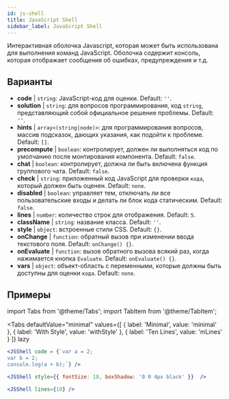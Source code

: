 ```yaml
---
id: js-shell
title: JavaScript Shell
sidebar_label: JavaScript Shell
---
```


Интерактивная оболочка Javascript, которая может быть использована для выполнения команд JavaScript. Оболочка содержит консоль, которая отображает сообщения об ошибках, предупреждения и т.д.

## Варианты

* __code__ | `string`: JavaScript-код для оценки. Default: `''`.
* __solution__ | `string`: для вопросов программирования, код `string`, представляющий собой официальное решение проблемы. Default: `''`.
* __hints__ | `array<(string|node)>`: для программирования вопросов, массив подсказок, дающих указания, как подойти к проблеме. Default: `[]`.
* __precompute__ | `boolean`: контролирует, должен ли выполняться код по умолчанию после монтирования компонента. Default: `false`.
* __chat__ | `boolean`: контролирует, должна ли быть включена функция группового чата. Default: `false`.
* __check__ | `string`: приложенный код JavaScript для проверки `кода`, который должен быть оценен. Default: `none`.
* __disabled__ | `boolean`: управляет тем, отключать ли все пользовательские входы и делать ли блок кода статическим. Default: `false`.
* __lines__ | `number`: количество строк для отображения. Default: `5`.
* __className__ | `string`: название класса. Default: `''`.
* __style__ | `object`: встроенные стили CSS. Default: `{}`.
* __onChange__ | `function`: обратный вызов при изменении ввода текстового поля. Default: `onChange() {}`.
* __onEvaluate__ | `function`: вызов обратного вызова всякий раз, когда нажимается кнопка `Evaluate`. Default: `onEvaluate() {}`.
* __vars__ | `object`: объект-область с переменными, которые должны быть доступны для оценки `кода`. Default: `none`.


## Примеры

import Tabs from '@theme/Tabs';
import TabItem from '@theme/TabItem';

<Tabs
    defaultValue="minimal"
    values={[
        { label: 'Minimal', value: 'minimal' },
        { label: 'With Style', value: 'withStyle' },
        { label: 'Ten Lines', value: 'mLines' }
    ]}
    lazy
>

<TabItem value="minimal">

```jsx live
<JSShell code = {`var a = 2; 
var b = 2;
console.log(a + b);`} />
```

</TabItem>

<TabItem value="withStyle">

```jsx live
<JSShell style={{ fontSize: 18, boxShadow: '0 0 4px black' }}  />
```

</TabItem>

<TabItem value="mLines">

```jsx live
<JSShell lines={10} />
```

</TabItem>

</Tabs>




